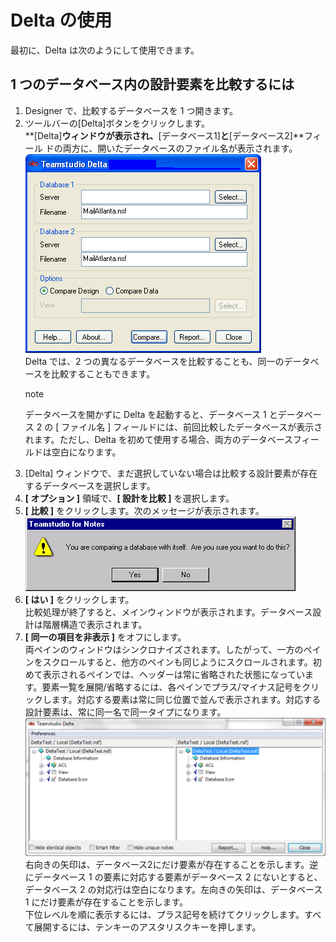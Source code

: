 # Delta の使用 

最初に、Delta は次のようにして使用できます。

## 1 つのデータベース内の設計要素を比較するには
1. Designer で、比較するデータベースを 1 つ開きます。
2. ツールバーの[Delta]ボタンをクリックします。  
   **[Delta]**ウィンドウが表示され、**[データベース1]**と**[データベース2]**フィール ドの両方に、開いたデータベースのファイル名が表示されます。  
   ![Main Window](img/using.png)  
   Delta では、2 つの異なるデータベースを比較することも、同一のデータベースを比較することもできます。
   <div class="admonition">
     <p class="admonition-title">note</p>
     <p>データベースを開かずに Delta を起動すると、データベース 1 とデータベース 2 の [ ファイル名 ] フィールドには、前回比較したデータベースが表示されます。ただし、Delta を初めて使用する場合、両方のデータベースフィールドは空白になります。</p>
   </div>
3. [Delta] ウィンドウで、まだ選択していない場合は比較する設計要素が存在するデータベースを選択します。
4. **[ オプション ]** 領域で、**[ 設計を比較 ]** を選択します。
5. **[ 比較 ]** をクリックします。次のメッセージが表示されます。  
   ![Self-Compare](img/using2.png)
6. **[ はい ]** をクリックします。  
   比較処理が終了すると、メインウィンドウが表示されます。データベース設計は階層構造で表示されます。
7. **[ 同一の項目を非表示 ]** をオフにします。  
   両ペインのウィンドウはシンクロナイズされます。したがって、一方のペインをスクロールすると、他方のペインも同じようにスクロールされます。初めて表示されるペインでは、ヘッダーは常に省略された状態になっています。要素一覧を展開/省略するには、各ペインでプラス/マイナス記号をクリックします。対応する要素は常に同じ位置で並んで表示されます。対応する設計要素は、常に同一名で同一タイプになります。  
   ![Main Window](img/using3.png)  
   右向きの矢印は、データベース2にだけ要素が存在することを示します。逆にデータベース 1 の要素に対応する要素がデータベース 2 にないとすると、データベース 2 の対応行は空白になります。左向きの矢印は、データベース 1 にだけ要素が存在することを示します。  
   下位レベルを順に表示するには、プラス記号を続けてクリックします。すべて展開するには、テンキーのアスタリスクキーを押します。

